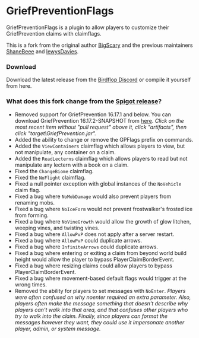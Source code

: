 # GriefPreventionFlags
GriefPreventionFlags is a plugin to allow players to customize their GriefPrevention claims with claimflags.

This is a fork from the original author [BigScary](https://github.com/BigScary/GriefPreventionFlags) and the previous maintainers [ShaneBeee](https://github.com/ShaneBeee/GriefPreventionFlags) and [lewysDavies](https://github.com/lewysDavies/GriefPreventionFlags).

### Download
Download the latest release from the [Birdflop Discord](https://discord.gg/MBdsxAR) or compile it yourself from here.


### What does this fork change from the [Spigot release](https://www.spigotmc.org/resources/gpflags.55773/)?
- Removed support for GriefPrevention 16.17.1 and below. You can download GriefPrevention 16.17.2-SNAPSHOT from [here](https://ci.appveyor.com/project/RoboMWM39862/griefprevention/history). *Click on the most recent item without "pull request" above it, click "artifacts", then click "target\GriefPrevention.jar".*
- Added the ability to change or remove the GPFlags prefix on commands.
- Added the `ViewContainers` claimflag which allows players to view, but not manipulate, any container on a claim.
- Added the `ReadLecterns` claimflag which allows players to read but not manipulate any lectern with a book on a claim.
- Fixed the `ChangeBiome` claimflag.
- Fixed the `NoFlight` claimflag.
- Fixed a null pointer exception with global instances of the `NoVehicle` claim flag.
- Fixed a bug where `NoMobDamage` would also prevent players from renaming mobs.
- Fixed a bug where `NoIceForm` would not prevent frostwalker's frosted ice from forming.
- Fixed a bug where `NoVineGrowth` would allow the growth of glow litchen, weeping vines, and twisting vines.
- Fixed a bug where `AllowPvP` does not apply after a server restart.
- Fixed a bug where `AllowPvP` could duplicate arrows.
- Fixed a bug where `InfiniteArrows` could duplicate arrows. 
- Fixed a bug where entering or exiting a claim from beyond world build height would allow the player to bypass PlayerClaimBorderEvent.
- Fixed a bug where resizing claims could allow players to bypass PlayerClaimBorderEvent.
- Fixed a bug where movement-based default flags would trigger at the wrong times. 
- Removed the ability for players to set messages with `NoEnter`. *Players were often confused on why noenter required an extra parameter. Also, players often make the message something that doesn't describe why players can't walk into that area, and that confuses other players who try to walk into the claim. Finally, since players can format the messages however they want, they could use it impersonate another player, admin, or system message.*
